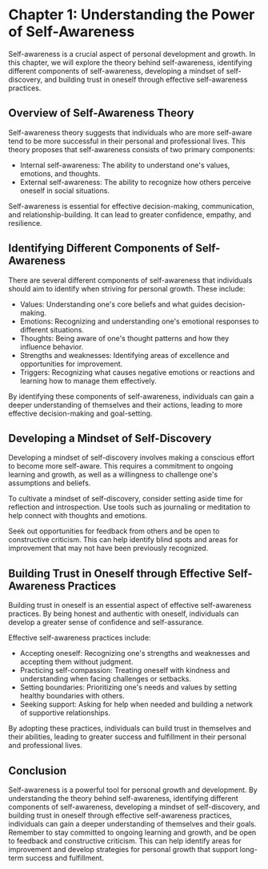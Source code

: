 Chapter 1: Understanding the Power of Self-Awareness
====================================================

Self-awareness is a crucial aspect of personal development and growth. In this chapter, we will explore the theory behind self-awareness, identifying different components of self-awareness, developing a mindset of self-discovery, and building trust in oneself through effective self-awareness practices.

Overview of Self-Awareness Theory
---------------------------------

Self-awareness theory suggests that individuals who are more self-aware tend to be more successful in their personal and professional lives. This theory proposes that self-awareness consists of two primary components:

* Internal self-awareness: The ability to understand one's values, emotions, and thoughts.
* External self-awareness: The ability to recognize how others perceive oneself in social situations.

Self-awareness is essential for effective decision-making, communication, and relationship-building. It can lead to greater confidence, empathy, and resilience.

Identifying Different Components of Self-Awareness
--------------------------------------------------

There are several different components of self-awareness that individuals should aim to identify when striving for personal growth. These include:

* Values: Understanding one's core beliefs and what guides decision-making.
* Emotions: Recognizing and understanding one's emotional responses to different situations.
* Thoughts: Being aware of one's thought patterns and how they influence behavior.
* Strengths and weaknesses: Identifying areas of excellence and opportunities for improvement.
* Triggers: Recognizing what causes negative emotions or reactions and learning how to manage them effectively.

By identifying these components of self-awareness, individuals can gain a deeper understanding of themselves and their actions, leading to more effective decision-making and goal-setting.

Developing a Mindset of Self-Discovery
--------------------------------------

Developing a mindset of self-discovery involves making a conscious effort to become more self-aware. This requires a commitment to ongoing learning and growth, as well as a willingness to challenge one's assumptions and beliefs.

To cultivate a mindset of self-discovery, consider setting aside time for reflection and introspection. Use tools such as journaling or meditation to help connect with thoughts and emotions.

Seek out opportunities for feedback from others and be open to constructive criticism. This can help identify blind spots and areas for improvement that may not have been previously recognized.

Building Trust in Oneself through Effective Self-Awareness Practices
--------------------------------------------------------------------

Building trust in oneself is an essential aspect of effective self-awareness practices. By being honest and authentic with oneself, individuals can develop a greater sense of confidence and self-assurance.

Effective self-awareness practices include:

* Accepting oneself: Recognizing one's strengths and weaknesses and accepting them without judgment.
* Practicing self-compassion: Treating oneself with kindness and understanding when facing challenges or setbacks.
* Setting boundaries: Prioritizing one's needs and values by setting healthy boundaries with others.
* Seeking support: Asking for help when needed and building a network of supportive relationships.

By adopting these practices, individuals can build trust in themselves and their abilities, leading to greater success and fulfillment in their personal and professional lives.

Conclusion
----------

Self-awareness is a powerful tool for personal growth and development. By understanding the theory behind self-awareness, identifying different components of self-awareness, developing a mindset of self-discovery, and building trust in oneself through effective self-awareness practices, individuals can gain a deeper understanding of themselves and their goals. Remember to stay committed to ongoing learning and growth, and be open to feedback and constructive criticism. This can help identify areas for improvement and develop strategies for personal growth that support long-term success and fulfillment.
